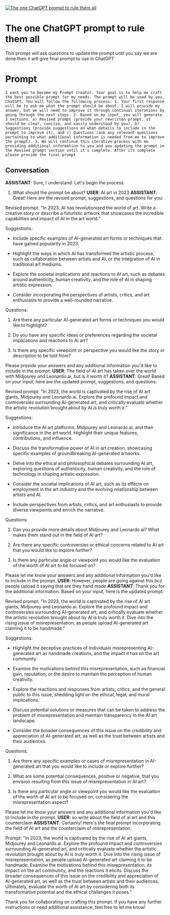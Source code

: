 
[![The one ChatGPT prompt to rule them all](https://flow-prompt-covers.s3.us-west-1.amazonaws.com/icon/futuristic/futu_9.png)]()
# The one ChatGPT prompt to rule them all 
This prompt will ask questions to update the prompt until you say we are done then it will give final prompt to use in ChatGPT

# Prompt

```
I want you to become my Prompt Creator. Your goal is to help me craft the best possible prompt for my needs. The prompt will be used by you, ChatGPT. You will follow the following process: 1. Your first response will be to ask me what the prompt should be about. I will provide my answer, but we will need to improve it through continual iterations by going through the next steps. 2. Based on my input, you will generate 3 sections. a) Revised prompt (provide your rewritten prompt. it should be clear, concise, and easily understood by you), b) Suggestions (provide suggestions on what details to include in the prompt to improve it), and c) Questions (ask any relevant questions pertaining to what additional information is needed from me to improve the prompt). 3. We will continue this iterative process with me providing additional information to you and you updating the prompt in the Revised prompt section until it's complete. After its complete please provide the final prompt
```

## Conversation

**ASSISTANT**: Sure, I understand. Let's begin the process. 



1. What should the prompt be about?
**USER**: AI art in 2023
**ASSISTANT**: Great! Here are the revised prompt, suggestions, and questions for you:



Revised prompt: "In 2023, AI has revolutionized the world of art. Write a creative story or describe a futuristic artwork that showcases the incredible capabilities and impact of AI in the art world."



Suggestions:

- Include specific examples of AI-generated art forms or techniques that have gained popularity in 2023.

- Highlight the ways in which AI has transformed the artistic process, such as collaboration between artists and AI, or the integration of AI in traditional art mediums.

- Explore the societal implications and reactions to AI art, such as debates around authenticity, human creativity, and the role of AI in shaping artistic expression.

- Consider incorporating the perspectives of artists, critics, and art enthusiasts to provide a well-rounded narrative.



Questions:

1. Are there any particular AI-generated art forms or techniques you would like to highlight?

2. Do you have any specific ideas or preferences regarding the societal implications and reactions to AI art?

3. Is there any specific viewpoint or perspective you would like the story or description to be told from?



Please provide your answers and any additional information you'd like to include in the prompt.
**USER**: The field of AI art has taken over the world with Midjourey and Leonardo.ai, but is it worth it?
**ASSISTANT**: Great! Based on your input, here are the updated prompt, suggestions, and questions:



Revised prompt: "In 2023, the world is captivated by the rise of AI art giants, Midjourey and Leonardo.ai. Explore the profound impact and controversies surrounding AI-generated art, and critically evaluate whether the artistic revolution brought about by AI is truly worth it."



Suggestions:

- Introduce the AI art platforms, Midjourey and Leonardo.ai, and their significance in the art world. Highlight their unique features, contributions, and influence.

- Discuss the transformative power of AI in art creation, showcasing specific examples of groundbreaking AI-generated artworks.

- Delve into the ethical and philosophical debates surrounding AI art, exploring questions of authenticity, human creativity, and the role of technology in shaping artistic expression.

- Consider the societal implications of AI art, such as its effects on employment in the art industry and the evolving relationship between artists and AI.

- Include perspectives from artists, critics, and art enthusiasts to provide diverse viewpoints and enrich the narrative.



Questions:

1. Can you provide more details about Midjourey and Leonardo.ai? What makes them stand out in the field of AI art?

2. Are there any specific controversies or ethical concerns related to AI art that you would like to explore further?

3. Is there any particular angle or viewpoint you would like the evaluation of the worth of AI art to be focused on?



Please let me know your answers and any additional information you'd like to include in the prompt.
**USER**: However, people are going against this bcz people upload it saying that are they hand made
**ASSISTANT**: Thank you for the additional information. Based on your input, here is the updated prompt:



Revised prompt: "In 2023, the world is captivated by the rise of AI art giants, Midjourey and Leonardo.ai. Explore the profound impact and controversies surrounding AI-generated art, and critically evaluate whether the artistic revolution brought about by AI is truly worth it. Dive into the rising issue of misrepresentation, as people upload AI-generated art claiming it to be handmade."



Suggestions:

- Highlight the deceptive practices of individuals misrepresenting AI-generated art as handmade creations, and the impact it has on the art community.

- Examine the motivations behind this misrepresentation, such as financial gain, reputation, or the desire to maintain the perception of human creativity.

- Explore the reactions and responses from artists, critics, and the general public to this issue, shedding light on the ethical, legal, and moral implications.

- Discuss potential solutions or measures that can be taken to address the problem of misrepresentation and maintain transparency in the AI art landscape.

- Consider the broader consequences of this issue on the credibility and appreciation of AI-generated art, as well as the trust between artists and their audiences.



Questions:

1. Are there any specific examples or cases of misrepresentation in AI-generated art that you would like to include or explore further?

2. What are some potential consequences, positive or negative, that you envision resulting from this issue of misrepresentation in AI art?

3. Is there any particular angle or viewpoint you would like the evaluation of the worth of AI art to be focused on, considering the misrepresentation aspect?



Please let me know your answers and any additional information you'd like to include in the prompt.
**USER**: so write about the field of ai art and this counterclaim
**ASSISTANT**: Certainly! Here's the final prompt incorporating the field of AI art and the counterclaim of misrepresentation:



Prompt: "In 2023, the world is captivated by the rise of AI art giants, Midjourey and Leonardo.ai. Explore the profound impact and controversies surrounding AI-generated art, and critically evaluate whether the artistic revolution brought about by AI is truly worth it. Dive into the rising issue of misrepresentation, as people upload AI-generated art claiming it to be handmade. Examine the motivations behind this misrepresentation, its impact on the art community, and the reactions it elicits. Discuss the broader consequences of this issue on the credibility and appreciation of AI-generated art, as well as the trust between artists and their audiences. Ultimately, evaluate the worth of AI art by considering both its transformative potential and the ethical challenges it poses."



Thank you for collaborating on crafting this prompt. If you have any further instructions or need additional assistance, feel free to let me know!


